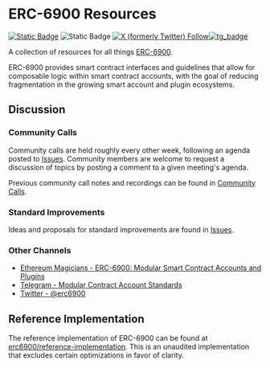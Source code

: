 # ERC-6900 Resources

[![Static Badge](https://img.shields.io/badge/erc-6900-salmon)](https://eips.ethereum.org/EIPS/eip-6900) ![Static Badge](https://img.shields.io/badge/status-draft-yellow) [![X (formerly Twitter) Follow](https://img.shields.io/twitter/follow/erc6900)](https://twitter.com/intent/follow?screen_name=erc6900)[![tg_badge]][tg_link]

[tg_badge]: https://img.shields.io/endpoint?color=neon&logo=telegram&label=chat&url=https://mogyo.ro/quart-apis/tgmembercount?chat_id=modular_account_standards
[tg_link]: https://t.me/modular_account_standards

A collection of resources for all things [ERC-6900](https://eips.ethereum.org/EIPS/eip-6900).

ERC-6900 provides smart contract interfaces and guidelines that allow for composable logic within smart contract accounts, with the goal of reducing fragmentation in the growing smart account and plugin ecosystems.

## Discussion

### Community Calls

Community calls are held roughly every other week, following an agenda posted to [Issues](https://github.com/erc6900/resources/issues?q=is%3Aopen+is%3Aissue+label%3A%22community+call+agenda%22). Community members are welcome to request a discussion of topics by posting a comment to a given meeting's agenda.

Previous community call notes and recordings can be found in [Community Calls](./community-calls/README.md).

### Standard Improvements

Ideas and proposals for standard improvements are found in [Issues](https://github.com/erc6900/resources/issues?q=is%3Aissue+is%3Aopen+label%3A%22Standards+Improvement%22).

### Other Channels

- [Ethereum Magicians - ERC-6900: Modular Smart Contract Accounts and Plugins](https://ethereum-magicians.org/t/erc-6900-modular-smart-contract-accounts-and-plugins/13885)
- [Telegram - Modular Contract Account Standards](https://t.me/+KfB9WuhKDgk5YzIx)
- [Twitter - @erc6900](https://twitter.com/erc6900)

## Reference Implementation

The reference implementation of ERC-6900 can be found at [erc6900/reference-implementation](https://github.com/erc6900/reference-implementation). This is an unaudited implementation that excludes certain optimizations in favor of clarity.
